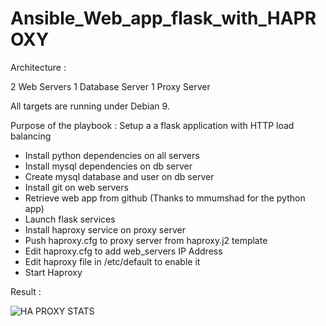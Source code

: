 # Ansible_Web_app_flask_with_HAPROXY

Architecture :

2 Web Servers 
1 Database Server
1 Proxy Server

All targets are running under Debian 9.

Purpose of the playbook : Setup a a flask application with HTTP load balancing

- Install python dependencies on all servers
- Install mysql dependencies on db server
- Create mysql database and user on db server
- Install git on web servers
- Retrieve web app from github (Thanks to mmumshad for the python app)
- Launch flask services
- Install haproxy service on proxy server
- Push haproxy.cfg to proxy server from haproxy.j2 template
- Edit haproxy.cfg to add web_servers IP Address
- Edit haproxy file in /etc/default to enable it
- Start Haproxy

Result :

![HA PROXY STATS ](https://github.com/mrRobotSAS/Ansible_Web_app_flask_with_HAPROXY/blob/master/Screenshots/HAPROXY.png)
